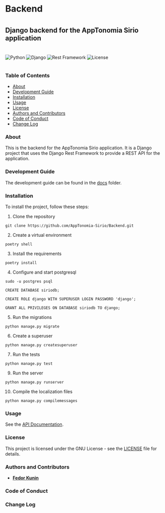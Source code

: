 # Backend <!-- omit in toc -->
# <!-- omit in toc -->
## Django backend for the AppTonomia Sirio application <!-- omit in toc -->
# <!-- omit in toc -->
![Python](https://img.shields.io/badge/python-3.10.-blue) ![Django](https://img.shields.io/badge/Django-4.x-blue) ![Rest Framework](https://img.shields.io/badge/RestFramework-4.x-blue) ![License](https://img.shields.io/badge/license-GNU-green)
# <!-- omit in toc -->
### Table of Contents <!-- omit in toc -->
- [About](#about)
- [Development Guide](#development-guide)
- [Installation](#installation)
- [Usage](#usage)
- [License](#license)
- [Authors and Contributors](#authors-and-contributors)
- [Code of Conduct](#code-of-conduct)
- [Change Log](#change-log)

### About
This is the backend for the AppTonomia Sirio application. It is a Django project that uses the Django Rest Framework to provide a REST API for the application.

### Development Guide
The development guide can be found in the [docs](docs) folder.

### Installation
To install the project, follow these steps:

1. Clone the repository
```
git clone https://github.com/AppTonomia-Sirio/Backend.git
```
2. Create a virtual environment
```
poetry shell
```
3. Install the requirements
```
poetry install
```
4. Configure and start postgresql
```
sudo -u postgres psql
```
```
CREATE DATABASE siriodb;
```
```
CREATE ROLE django WITH SUPERUSER LOGIN PASSWORD 'django';
```
```
GRANT ALL PRIVILEGES ON DATABASE siriodb TO django;
```

5. Run the migrations
```
python manage.py migrate
```
6. Create a superuser
```
python manage.py createsuperuser
```
7. Run the tests
```
python manage.py test
```
9. Run the server
```
python manage.py runserver
```
10. Compile the localization files
```
python manage.py compilemessages
```

### Usage
See the [API Documentation](docs/API_DOCS.md).

### License
This project is licensed under the GNU License - see the [LICENSE](LICENSE) file for details.

### Authors and Contributors
- [**Fedor Kunin**](https://www.linkedin.com/in/fedor-kunin-015b9b254/)

### Code of Conduct

### Change Log




